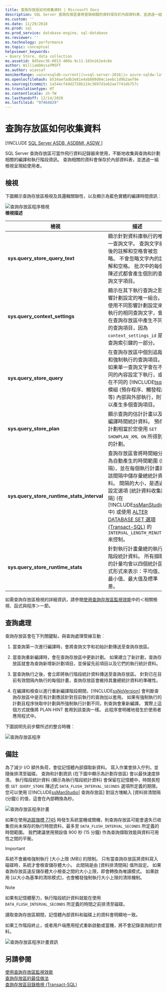 ```yaml
---
title: 查詢存放區如何收集資料 | Microsoft Docs
description: SQL Server 查詢存放區會將查詢相關的資料保存於內部資料表，並透過一組檢視呈現給使用者。
ms.custom: ''
ms.date: 11/29/2018
ms.prod: sql
ms.prod_service: database-engine, sql-database
ms.reviewer: ''
ms.technology: performance
ms.topic: conceptual
helpviewer_keywords:
- Query Store, data collection
ms.assetid: 8d5eec36-0013-480a-9c11-183e162e4c8e
author: WilliamDAssafMSFT
ms.author: wiassaf
monikerRange: =azuresqldb-current||>=sql-server-2016||= azure-sqldw-latest||>=sql-server-linux-2017||=azuresqldb-mi-current
ms.openlocfilehash: b534aefadb3e81e4ab889d04c1eebc1d9b2aef9e
ms.sourcegitcommit: 1a544cf4dd2720b124c3697d1e62ae7741db757c
ms.translationtype: HT
ms.contentlocale: zh-TW
ms.lasthandoff: 12/14/2020
ms.locfileid: "97464829"
---
```

# <a name="how-query-store-collects-data"></a>查詢存放區如何收集資料
[!INCLUDE [SQL Server ASDB, ASDBMI, ASDW ](../../includes/applies-to-version/sql-asdb-asdbmi-asa.md)]

SQL Server 查詢存放區可當作飛行資料記錄器來使用，不斷地收集與查詢和計劃相關的編譯和執行階段資訊。 查詢相關的資料會保存於內部資料表，並透過一組檢視呈現給使用者。
  
## <a name="views"></a>檢視 
 下圖顯示查詢存放區檢視及其邏輯關聯性，以及顯示為藍色實體的編譯時間資訊︰
  
 ![查詢存放區程序檢視](../../relational-databases/performance/media/query-store-process-2views.png "query-store-process-2views")  
**檢視描述**  
  
|檢視|描述|  
|----------|-----------------|  
|**sys.query_store_query_text**|顯示針對資料庫執行的唯一查詢文字。 查詢文字前後的註解和空格會被忽略。 不會忽略文字內的註解和空格。 批次中的每個陳述式都會產生個別的查詢文字項目。|  
|**sys.query_context_settings**|顯示在其下執行查詢之影響計劃設定的唯一組合。 使用不同影響計劃設定來執行的相同查詢文字，會在查詢存放區中產生不同的查詢項目，因為 `context_settings_id` 是查詢索引鍵的一部分。|  
|**sys.query_store_query**|在查詢存放區中個別追蹤和強制執行的查詢項目。 如果單一查詢文字會在不同的內容設定下執行，或在不同的 [!INCLUDE[tsql](../../includes/tsql-md.md)] 模組 (預存程序、觸發程序等) 內部與外部執行，則可以產生多個查詢項目。|  
|**sys.query_store_plan**|顯示查詢的估計計畫以及編譯時間統計資料。 預存計劃相當於您使用 `SET SHOWPLAN_XML ON` 所得到的計劃。|  
|**sys.query_store_runtime_stats_interval**|查詢存放區會將時間細分為自動產生的時間範圍 (間隔)，並在每個執行計畫的該間隔中儲存彙總統計資料。 間隔的大小，是透過設定選項 [統計資料收集間隔] (在 [!INCLUDE[ssManStudio](../../includes/ssmanstudio-md.md)] 中) 或使用 [ALTER DATABASE SET 選項 &#40;Transact-SQL&#41;](../../t-sql/statements/alter-database-transact-sql-set-options.md) 的 `INTERVAL_LENGTH_MINUTES` 來控制。|  
|**sys.query_store_runtime_stats**|針對執行計畫彙總的執行階段統計資料。 所有擷取的計量均會以四個統計函式形式來表示：平均值、最小值、最大值及標準差。|  
  
 如需查詢存放區檢視的詳細資訊，請參閱[使用查詢存放區監視效能](monitoring-performance-by-using-the-query-store.md)中的＜相關檢視、函式與程序＞一節。 
  
## <a name="query-processing"></a>查詢處理
 查詢存放區會在下列關鍵點，與查詢處理管線互動︰
  
1.  當查詢第一次進行編譯時，會將查詢文字和初始計劃傳送至查詢存放區。
  
2.  當查詢重新編譯時，會在查詢存放區中更新計劃。 如果建立了新計劃，查詢存放區就會為查詢新增新計劃項目，並保留先前項目以及它們的執行統計資料。
  
3.  當查詢執行之後，會立即將執行階段統計資料傳送至查詢存放區。 針對已在目前有效間隔內執行的每個計畫，查詢存放區會維持其彙總統計資料的準確性。 
  
4.  在編譯和檢查以進行重新編譯階段期間，[!INCLUDE[ssNoVersion](../../includes/ssnoversion-md.md)] 會判斷查詢存放區中是否有計劃應該針對目前執行的查詢加以套用。 如果有強制執行的計劃且程序快取中計劃與所強制執行計劃不同，則查詢會重新編譯。 實際上這個方式就像將 PLAN HINT 套用到該查詢一樣。 此程序會明確地發生於使用者應用程式中。 
  
 下圖說明先前步驟所述的整合時機︰
  
 ![查詢存放區程序](../../relational-databases/performance/media/query-store-process-2processor.png "query-store-process-2processor") 

## <a name="remarks"></a>備註
 為了減少 I/O 額外負荷，會從記憶體內部擷取新資料。 寫入作業會排入佇列，並隨後排清至磁碟。 查詢和計劃資訊 (在下圖中顯示為計劃存放區) 會以最快速度排清。 執行階段統計資料 (顯示為執行階段統計資料) 會保留在記憶體中，時間長短依 `SET QUERY_STORE` 陳述式 `DATA_FLUSH_INTERVAL_SECONDS` 選項所定義的期限。 您可以使用 [[!INCLUDE[ssManStudio](../../includes/ssManStudio-md.md)] 查詢存放區] 對話方塊輸入 [資料排清間隔 (分鐘)] 的值，這會在內部轉換為秒。 
  
 ![查詢存放區程序計畫](../../relational-databases/performance/media/query-store-process-3.png "query-store-process-3plan") 
  
 如果在使用[追蹤旗標 7745](../../relational-databases/performance/best-practice-with-the-query-store.md#Recovery) 時發生系統當機或關機，則查詢存放區可能會遺失已收集但尚未保存的執行時間資料，最多至 `DATA_FLUSH_INTERVAL_SECONDS` 所定義的時間範圍。 我們建議使用預設值 900 秒 (15 分鐘) 作為查詢擷取效能與資料可用性之間的平衡。
 
 > [!IMPORTANT] 
 > 系統不會嚴格強制執行 [大小上限 (MB)] 的限制。 只有當查詢存放區將資料寫入磁碟時，系統才會檢查儲存體大小。 此間隔是由 [資料排清間隔] 值所設定。 如果查詢存放區違反儲存體大小檢查之間的大小上限，即會轉換為唯讀模式。 如果啟用 [以大小為基準的清除模式]，也會觸發強制執行大小上限的清除機制。
 
 > [!NOTE]
 > 如果有記憶體壓力，執行階段統計資料就能在使用 `DATA_FLUSH_INTERVAL_SECONDS` 所定義的時間之前排清至磁碟。
 
 讀取查詢存放區期間，記憶體內部資料和磁碟上的資料會明顯地一致。 
 
 如果工作階段終止，或者用戶端應用程式重新啟動或當機，將不會記錄查詢統計資料。 
  
 ![查詢存放區程序計畫資訊](../../relational-databases/performance/media/query-store-process-4planinfo.png "query-store-process-4planinfo")    

## <a name="see-also"></a>另請參閱
 [使用查詢存放區監視效能](../../relational-databases/performance/monitoring-performance-by-using-the-query-store.md)  
 [查詢存放區的最佳做法](../../relational-databases/performance/best-practice-with-the-query-store.md)  
 [查詢存放區目錄檢視 &#40;Transact-SQL&#41;](../../relational-databases/system-catalog-views/query-store-catalog-views-transact-sql.md) 
  
  
